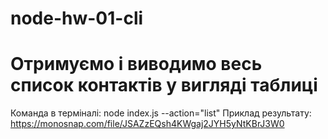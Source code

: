 # node-hw-01-cli

# Отримуємо і виводимо весь список контактів у вигляді таблиці

Команда в терміналі:
node index.js --action="list"
Приклад результату:
https://monosnap.com/file/JSAZzEQsh4KWgaj2JYH5yNtKBrJ3W0
